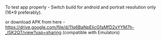 To test app properly - Switch build for android and portrait resolution only (16*9 preferably).

or download APK from here - https://drive.google.com/file/d/11q6BaNpElicGfaMfD2xYYM7h-_lSK2QT/view?usp=sharing
(compatible with Emulators)
